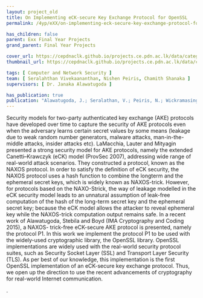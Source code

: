 ```yaml
---
layout: project_old
title: On Implementing eCK-secure Key Exchange Protocol for OpenSSL
permalink: /4yp/eXX/on-implementing-eck-secure-key-exchange-protocol-for-openssl

has_children: false
parent: Exx Final Year Projects
grand_parent: Final Year Projects

cover_url: https://cepdnaclk.github.io/projects.ce.pdn.ac.lk/data/categories/4yp/cover_page.jpg
thumbnail_url: https://cepdnaclk.github.io/projects.ce.pdn.ac.lk/data/categories/4yp/thumbnail.jpg

tags: [	Computer and Network Security ]
team: [ Seralahthan Vivekaananthan, Nishen Peiris, Chamith Shanaka ]
supervisors: [ Dr. Janaka Alawatugoda ]

has_publication: true
publication: "Alawatugoda, J.; Seralathan, V.; Peiris, N.; Wickramasinghe, C. and Chuah, C.W. Implementation of an eCK-secure Key Exchange Protocol for OpenSSL. In International Journal on Advanced Science, Engineering and Information Technology, Volume 8, Issue 5, pages 2205-2210, INSIGHT – Indonesian Society for Knowledge and Human Development, 2018. Funding: H082"
---
```


Security models for two-party authenticated key exchange (AKE) protocols have developed over time to capture the security of AKE protocols even when the adversary learns certain secret values by some means (leakage due to weak random number generators, malware attacks, man-in-the-middle attacks, insider attacks etc). LaMacchia, Lauter and Mityagin presented a strong security model for AKE protocols, namely the extended Canetti–Krawczyk (eCK) model  (ProvSec 2007), addressing wide range of real-world attack scenarios. They constructed a protocol, known as the NAXOS protocol. In order to satisfy the definition of eCK security, the NAXOS protocol uses a hash function to combine the longterm and the ephemeral secret keys, which is widely known as NAXOS-trick. However, for protocols based on the NAXO-Strick, the way of leakage modelled in the eCK security model leads to an unnatural assumption of leak-free computation of the hash of the long-term secret key and the ephemeral secret key; because the eCK model allows the attacker to reveal ephemeral key while the NAXOS-trick computation output remains safe. In a recent work of Alawatugoda, Stebila and Boyd (IMA Cryptography and Coding 2015), a NAXOS- trick-free eCK-secure AKE protocol is presented, namely the protocol P1. In this work we implement the protocol P1 to be used with the widely-used cryptographic library, the OpenSSL library. OpenSSL implementations are widely used with the real-world security protocol suites, such as Security Socket Layer (SSL) and Transport Layer Security (TLS). As per best of our knowledge, this implementation is the first OpenSSL implementation of an eCK-secure key exchange protocol. Thus, we open up the direction to use the recent advancements of cryptography for real-world Internet communication.






.
